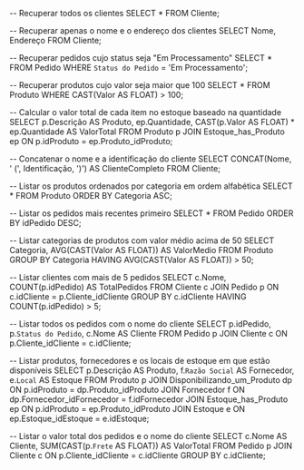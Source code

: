 -- Recuperar todos os clientes
SELECT * FROM Cliente;

-- Recuperar apenas o nome e o endereço dos clientes
SELECT Nome, Endereço FROM Cliente;

-- Recuperar pedidos cujo status seja "Em Processamento"
SELECT * 
FROM Pedido 
WHERE `Status do Pedido` = 'Em Processamento';

-- Recuperar produtos cujo valor seja maior que 100
SELECT * 
FROM Produto 
WHERE CAST(Valor AS FLOAT) > 100;

-- Calcular o valor total de cada item no estoque baseado na quantidade
SELECT 
    p.Descrição AS Produto, 
    ep.Quantidade, 
    CAST(p.Valor AS FLOAT) * ep.Quantidade AS ValorTotal
FROM Produto p
JOIN Estoque_has_Produto ep ON p.idProduto = ep.Produto_idProduto;

-- Concatenar o nome e a identificação do cliente
SELECT 
    CONCAT(Nome, ' (', Identificação, ')') AS ClienteCompleto 
FROM Cliente;

-- Listar os produtos ordenados por categoria em ordem alfabética
SELECT * 
FROM Produto 
ORDER BY Categoria ASC;

-- Listar os pedidos mais recentes primeiro
SELECT * 
FROM Pedido 
ORDER BY idPedido DESC;

-- Listar categorias de produtos com valor médio acima de 50
SELECT 
    Categoria, 
    AVG(CAST(Valor AS FLOAT)) AS ValorMedio 
FROM Produto 
GROUP BY Categoria 
HAVING AVG(CAST(Valor AS FLOAT)) > 50;

-- Listar clientes com mais de 5 pedidos
SELECT 
    c.Nome, 
    COUNT(p.idPedido) AS TotalPedidos
FROM Cliente c
JOIN Pedido p ON c.idCliente = p.Cliente_idCliente
GROUP BY c.idCliente
HAVING COUNT(p.idPedido) > 5;

-- Listar todos os pedidos com o nome do cliente
SELECT 
    p.idPedido, 
    p.`Status do Pedido`, 
    c.Nome AS Cliente 
FROM Pedido p
JOIN Cliente c ON p.Cliente_idCliente = c.idCliente;

-- Listar produtos, fornecedores e os locais de estoque em que estão disponíveis
SELECT 
    p.Descrição AS Produto, 
    f.`Razão Social` AS Fornecedor, 
    e.`Local` AS Estoque 
FROM Produto p
JOIN Disponibilizando_um_Produto dp ON p.idProduto = dp.Produto_idProduto
JOIN Fornecedor f ON dp.Fornecedor_idFornecedor = f.idFornecedor
JOIN Estoque_has_Produto ep ON p.idProduto = ep.Produto_idProduto
JOIN Estoque e ON ep.Estoque_idEstoque = e.idEstoque;

-- Listar o valor total dos pedidos e o nome do cliente
SELECT 
    c.Nome AS Cliente, 
    SUM(CAST(p.`Frete` AS FLOAT)) AS ValorTotal 
FROM Pedido p
JOIN Cliente c ON p.Cliente_idCliente = c.idCliente
GROUP BY c.idCliente;